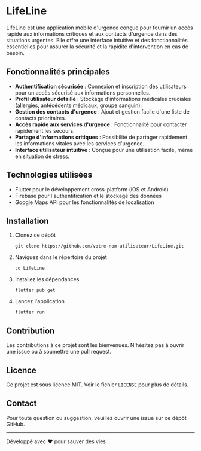
# LifeLine

LifeLine est une application mobile d'urgence conçue pour fournir un accès rapide aux informations critiques et aux contacts d'urgence dans des situations urgentes. Elle offre une interface intuitive et des fonctionnalités essentielles pour assurer la sécurité et la rapidité d'intervention en cas de besoin.

## Fonctionnalités principales

- **Authentification sécurisée** : Connexion et inscription des utilisateurs pour un accès sécurisé aux informations personnelles.
- **Profil utilisateur détaillé** : Stockage d'informations médicales cruciales (allergies, antécédents médicaux, groupe sanguin).
- **Gestion des contacts d'urgence** : Ajout et gestion facile d'une liste de contacts prioritaires.
- **Accès rapide aux services d'urgence** : Fonctionnalité pour contacter rapidement les secours.
- **Partage d'informations critiques** : Possibilité de partager rapidement les informations vitales avec les services d'urgence.
- **Interface utilisateur intuitive** : Conçue pour une utilisation facile, même en situation de stress.

## Technologies utilisées

- Flutter pour le développement cross-platform (iOS et Android)
- Firebase pour l'authentification et le stockage des données
- Google Maps API pour les fonctionnalités de localisation

## Installation

1. Clonez ce dépôt
   ```
   git clone https://github.com/votre-nom-utilisateur/LifeLine.git
   ```
2. Naviguez dans le répertoire du projet
   ```
   cd LifeLine
   ```
3. Installez les dépendances
   ```
   flutter pub get
   ```
4. Lancez l'application
   ```
   flutter run
   ```

## Contribution

Les contributions à ce projet sont les bienvenues. N'hésitez pas à ouvrir une issue ou à soumettre une pull request.

## Licence

Ce projet est sous licence MIT. Voir le fichier `LICENSE` pour plus de détails.

## Contact

Pour toute question ou suggestion, veuillez ouvrir une issue sur ce dépôt GitHub.

---

Développé avec ❤️ pour sauver des vies
```

